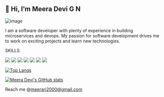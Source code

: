 ## 👋 Hi, I’m Meera Devi G N


![image](https://res.cloudinary.com/practicaldev/image/fetch/s--lYQoF7Pu--/c_imagga_scale,f_auto,fl_progressive,h_420,q_auto,w_1000/https://dev-to-uploads.s3.amazonaws.com/i/y7ccr272d14ij5ixginv.png)

I am a software developer with plenty of experience in  building microservices and devops. My passion for software development drives me to work on exciting projects and learn new technologies.

SKILLS

<img src="https://img.shields.io/badge/Go-00ADD8?style=for-the-badge&logo=go&logoColor=white"/>

<img src="https://img.shields.io/badge/Docker-2CA5E0?style=for-the-badge&logo=docker&logoColor=white" />

<img src="https://img.shields.io/badge/Cassandra-1287B1?style=for-the-badge&logo=apache%20cassandra&logoColor=white"/>

<img src="https://img.shields.io/badge/kubernetes-326ce5.svg?&style=for-the-badge&logo=kubernetes&logoColor=white"/>

<img src="https://img.shields.io/badge/Linux-FCC624?style=for-the-badge&logo=linux&logoColor=black" />

<img src="https://img.shields.io/badge/Python-FFD43B?style=for-the-badge&logo=python&logoColor=blue"/>

<img src="https://img.shields.io/badge/GitLab-330F63?style=for-the-badge&logo=gitlab&logoColor=white"/>

[![Top Langs](https://github-readme-stats.vercel.app/api/top-langs/?username=Meerarj)](https://github.com/Meerarj/Meerarj/edit/main/README.md)


[![Meera Devi's GitHub stats](https://github-readme-stats.vercel.app/api?username=Meerarj)](https://github.com/Meerarj/github-readme-stats)


 Reach me @meerarj2000@gmail.com 

<!---
Meerarj/Meerarj is a ✨ special ✨ repository because its `README.md` (this file) appears on your GitHub profile.
You can click the Preview link to take a look at your changes.
--->
